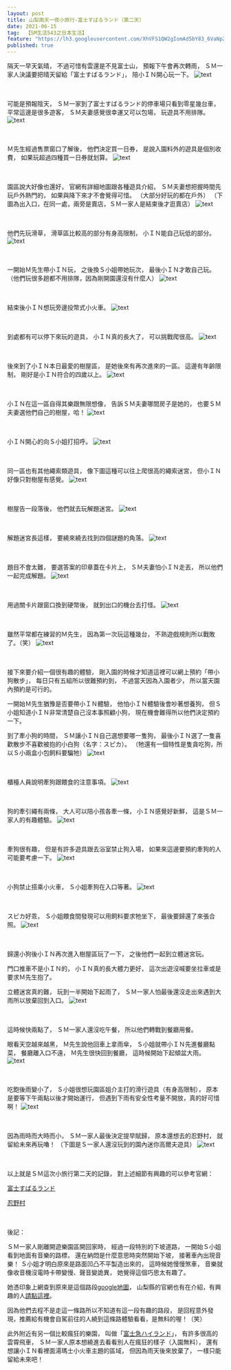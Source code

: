 ```yaml
---
layout: post
title: 山梨兩天一夜小旅行-富士すばるランド（第二天）
date: 2021-06-15
tag:  【SM生活543之日本生活】
feature: "https://lh3.googleusercontent.com/XhVFS1QW2gIomAd5bY83_6VaNpZu6Q-mbKA3zTUDrg1oPvCgjQML97kIs1WcrhdrEurIt6QJE6myjsEh_8Z4YOgw34rOzEBEZVeYDOm7tqlBmnVV4rMzdP2JnHxgvO9tkh-0l5hdOBI=w2400"
published: true
---
```


隔天一早天氣晴，
不過可惜有雲還是不見富士山，
預報下午會再次轉雨，
ＳＭ一家人決議要把晴天留給「富士すばるランド」，
陪小ＩＮ開心玩一下。
![text](https://lh3.googleusercontent.com/-yTvA5_LA4kIhPpFsvqPTXvB8OkOcpopSx4m5kRgQ7Rpd3V3r0v1KAkZajX1cDLia-O9J5cog9mOjIA8CEHpzv6d1L9s-oCRRpCm_qfLTJgjbC2QChqiy4uWenyXS0BdUnBNVI0GR1I=w2400)


<br><br>
可能是預報陰天，
ＳＭ一家到了富士すばるランド的停車場只看到零星幾台車，
平常這邊是很多遊客，
ＳＭ夫妻感覺很幸運又可以包場，
玩遊具不用排隊。
![text](https://lh3.googleusercontent.com/sabz7fCF8fEHMvufT--G2deJIXCvvjoQEvuuRCHI1eVJOevbyEMQWnRgL0rzneY3UyG41QLhKGoOnx52SBY2HIMzrG_F06ggEboeLDyDh4_IHAbMKmrFEgjfrToccZMR1-fdZUSwLMQ=w2400)


<br><br>
Ｍ先生經過售票窗口了解後，
他們決定買一日券，
是說入園料外的遊具是個別收費，
如果玩超過四種買一日券就划算。
![text](https://lh3.googleusercontent.com/d1f-9fkoT78crUeZiZTMIdwOyaJ5IbdKLsQTHLygv6RGL1XAlcCupLA_F2SAtrxasHH7NopOCYMPllgdt2UCQK9C-I4zLtW7To6HnZrxfa-_pePg1EqgbDwN6Q6mZx3bpgIwFV0NXek=w2400)


<br><br>
園區說大好像也還好，
官網有詳細地圖跟各種遊具介紹，
ＳＭ夫妻想把握時間先玩戶外熱門的，
如果與降下來才不會覺得可惜。
（大部分好玩的都在戶外）
（下圖為出入口，在同一處，兩旁是賣店，ＳＭ一家人是結束後才逛賣店）
![text](https://lh3.googleusercontent.com/zDmeEIdfHet7ip_-KVrqEfaGBdKidT6QWyL0XB88Q-issd-B9NtP9bWJWyvgshBqtVrj6ue-S8eiHc5osnjZwlLs3NXY-1WhDn7OGo68HvsUAG6Ueh9UKNhfH8irPFGWvBjyq6bcG58=w2400)


<br><br>
他們先玩滑草，
滑草區比較高的部分有身高限制，
小ＩＮ能自己玩低的部分。
![text](https://lh3.googleusercontent.com/qPEAU0mFlENHJ6DaIILVywj59_4vp8wXtT1AM-u0S5lLmX7fRZdCe5J5pY3a7nuEc04Uy8KgZPu2nzLDZenIMgPixvVANNiF100633CeRpNUQfF_ELmlTb4tt5qLrsSumL9SLpaOew8=w2400)


<br><br>
一開始Ｍ先生帶小ＩＮ玩，
之後換Ｓ小姐帶她玩次，
最後小ＩＮ才敢自己玩。
（他們玩很多趟都不用排隊，因為剛開園還沒有什麼人）
![text](https://lh3.googleusercontent.com/hj3bvqWg0pv807MATPgc1v2uERFuMtkbRO7cZibXm1i35UCbrY8YyXcq2kjGK0UPKR5iy2S-c75JExDixW0qw1LGQeiijsJihq7ctARiGOwOq9x1IarPj2p7nSoBKmt6MpCX8eTfYn8=w2400)


<br><br>
結束後小ＩＮ想玩旁邊投幣式小火車。
![text](https://lh3.googleusercontent.com/RXv2BXd9MOIHdQaY63fvsvg2tBzCt-7WiAojWfuSG_jkUqMOmgORC283BJExI5SRymctwmvEAF_aA7aPmO8-KeYTP2ui0QLUjlFNvdvXerkr0Fq0Z-rPH1UW9-AEFU17dl6Jn-giHXU=w2400)


<br><br>
到處都有可以停下來玩的遊具，
小ＩＮ真的長大了，
可以挑戰爬很高。
![text](https://lh3.googleusercontent.com/7LHeCPtIcfjyQoG-mUPtaycg_IljbeoT7YshyGON99r06ShIiPd5pg4NDi7PmvZWJLZM8tXwW1GJgske3s_LGeCi9WaU5851uEWGtHefj4eZDuf5TUoxwZ90j87w6yVeSq3Z6bwRkis=w2400)


<br><br>
後來到了小ＩＮ本日最愛的樹屋區，
是她後來有再次進來的一區。
這邊有年齡限制，
剛好是小ＩＮ符合的四歲以上。
![text](https://lh3.googleusercontent.com/5Z4BJ4QnrPgIcBhvqoXQ8niuheu1TWsDZ8urHkeNCmbQMg0UaVzeHRFcEVAHovoIfluz4qTuhjSpkYFUWaQj2db4Uibpg6zR6PrsL8NsxiSE4d8hfpE1JY7nuWaLf8mFcikTzB6vKKc=w2400)

<br><br>
小ＩＮ在這一區自得其樂跟無限想像，
告訴ＳＭ夫妻哪間房子是她的，
也要ＳＭ夫妻選他們自己的樹屋，哈！
![text](https://lh3.googleusercontent.com/XhVFS1QW2gIomAd5bY83_6VaNpZu6Q-mbKA3zTUDrg1oPvCgjQML97kIs1WcrhdrEurIt6QJE6myjsEh_8Z4YOgw34rOzEBEZVeYDOm7tqlBmnVV4rMzdP2JnHxgvO9tkh-0l5hdOBI=w2400)


<br><br>
小ＩＮ開心的向Ｓ小姐打招呼。
![text](https://lh3.googleusercontent.com/OzxYJFSL_vvXGfsVD_rSb0cX9-DrFP2cVypReg3FiMMylC57KZPHMz6ps2B6Xs9UigoaA04rsYRCj0o7SnkoKztr6NRJNOCWxoSgfBGErTdsQMCmGs1stuDUEp3O3f4C-mdtP3iq1MM=w2400)


<br><br>
同一區也有其他繩索類遊具，
像下圖這種可以往上爬很高的繩索迷宮，
但小ＩＮ好像只對樹屋有感覺。
![text](https://lh3.googleusercontent.com/loRK5jl7SgeWRJ57hIij3TRHj5_foD_wV4RYmV1doh02DeP7N_LakbmQ8XyCClnRl4ZIdvIwYoSbs19zIMqZLim9CHjwpy5169QiXO0gWCM7gatKMLYxp7fGTP2jzzIQMvUQ9yPPp-E=w2400)


<br><br>
樹屋告一段落後，
他們就去玩解題迷宮。
![text](https://lh3.googleusercontent.com/R_PGaVcIYSpiN-Jr3CPzmAKKhHxLC8qUxI4gzN7mimlGj4wSoJ7DOLRolv2zFJdWiQHtmWY03bFfgO_Ccz1AlWU10G06awSOK540Cg9XdYXhvu8EVJT6R0SjdQBeOnBx1lV2B-rQcj8=w2400)


<br><br>
解題迷宮長這樣，
要繞來繞去找到四個謎題的角落。
![text](https://lh3.googleusercontent.com/bhGnnFoh6oFub2bNtBtn4U1hnlQy2RpLtcaVQaaq6P6aGEdtkRjKYEByTrv9Ykv8Zr2vVD_xOp7avkR3qTMtnHigxK4-dQLeOk4vnhAd-oDdHTC67hOZppxRcckpYuMUkotvpjxffSY=w2400)


<br><br>
題目不會太難，
要選答案的印章蓋在卡片上，
ＳＭ夫妻怕小ＩＮ走丟，
所以他們一起完成解題。
![text](https://lh3.googleusercontent.com/UIq3YuZTPMBIscOFc49VK2xjJlMjtyCDwdw1_8MF4yJ3EcJPF_TaKqgk4xe7n1VzIdfJ0jnDOerjM8QHNkElrDoEHWcAD9tkncTxr4jraePRqkWGyHyI4zayCHFNf44M4WJPNGJaDVE=w2400)


<br><br>
用過關卡片跟窗口換到硬幣後，
就到出口的機台去打怪。
![text](https://lh3.googleusercontent.com/MzZob_Mh1MuzaHMgiCoW4Jz4GfiW1VzbM79T1Q33mIVryUe-MTQK8-vO-qtUVaJSiHHiH7U6ZV15MK4TlLPq22nx5iBQMDkO_8atUiLK31GJtxGKCFirj9KKhe3wCzS_OikIHgaiWLY=w2400)


<br><br>
雖然平常都在練習的Ｍ先生，
因為第一次玩這種幾台，
不熟遊戲規則所以戰敗了。（笑）
![text](https://lh3.googleusercontent.com/5RmaI3SPbtHBscqS9S7E3W4SwARtbNCjkK0yfpkSn3vPqVJ6dqB1r5HwCMG2kNCs49aWtNeGdeceGOB7AyAcSqjcQ6YwP-D8Q7GelGKA8LGltOJc0wcCgxxvq36-XCWsjrVlP9pbE20=w2400)


<br><br>
接下來要介紹一個很有趣的體驗，
剛入園的時候才知道這裡可以網上預約「帶小狗散步」，
每日只有五組所以很難預約到，
不過當天因為入園者少，
所以當天園內預約是可行的。

一開始Ｍ先生猶豫是否要帶小ＩＮ體驗，
他怕小ＩＮ體驗後會吵著想養狗，
但Ｓ小姐知道小ＩＮ非常清楚自己沒本事照顧小狗，
現在機會難得所以他們決定預約一下。

到了牽小狗的時間，
ＳＭ讓小ＩＮ自己選想要哪一隻狗，
最後小ＩＮ選了一隻喜歡散步不喜歡被抱的小白狗（名字：スピカ）。
（牠還有一個特性是隻貪吃狗，所以Ｓ小兩盒小包飼料要騙牠）
![text](https://lh3.googleusercontent.com/eR46i0dQ5_lR-A8iOT3b-wf4skt_7wPpD_o14MkAqMNS31M5oP2X3QL5yMv8ELH0ATvuf2gm8sDgupUkGzwdcQXokvFTAcTdIhd5ul2xK2f1Q-0F6SGv5P6fbMTTQ7LGPWF75loQp-s=w2400)


<br><br>
櫃檯人員說明牽狗跟餵食的注意事項。
![text](https://lh3.googleusercontent.com/pdC0u-ESc21JiGdaNcRQuVjXgKlgK5hqnahJ99WuvxwvmtVK_NFAl9cAcRsHfC_qUPRQrx7e29kYo3ZYbIpXhcmP6CFb2Jh3c1OfYf8IAclZLloD_pkOp-B_tWDHb01DZfoWpD2Zi3o=w2400)


<br><br>
狗的牽引繩有兩條，
大人可以陪小孩各牽一條，
小ＩＮ感覺好新鮮，
這是ＳＭ一家人的有趣體驗。
![text](https://lh3.googleusercontent.com/t8AH1_tU5Ftz7IFM5wGdF0HzxPirrlq474m5-sAt7N1BffZeehSYYWDeUldjGR7Dmi8QoSD13ZdgKadXyY2TNi8dKTLb0snfSFTBSiKPjOTZIi0vLtxgAPTknHbIAoSuJWMhair4aco=w2400)


<br><br>
牽狗很有趣，
但是有許多遊具跟去浴室禁止狗入場，
如果來這邊要預約牽狗的人可能要考慮一下。
![text](https://lh3.googleusercontent.com/9G9hPRYoRzKUwVpCZbQm4EGWwOtCxT0UfKpnwJtFxV5uKF14LQerwJp_QY2O19us5fN4sHmwypppXxz8V5ijoWcE1LcVnB0ioRy0GEpGO-E9GGzKeyGrLel2iy8mS80Ti5gB8DKhfyA=w2400)


<br><br>
小狗禁止搭乘小火車，
Ｓ小姐牽狗在入口等著。
![text](https://lh3.googleusercontent.com/mUf_2cuJDqDPZCvVkWl-lHNZIVivyS2-I57O89A2P4OljI4ugToJVb5RHngMXRsLmNXUIWVAu1a_LOYqoszOoVkbXgUDgxDJtqCqkADLNCzFd2Li0n9dOlATvDpR1BAwLBoFr3zlqN8=w2400)


<br><br>
スピカ好乖，
Ｓ小姐餵食間發現可以用飼料要求牠坐下，
最後要歸還了來張合照。
![text](https://lh3.googleusercontent.com/oGqffXMcnLAA41kYxtLSN80rsc8u92UdAS6OPVGP8eCwDfieS6IQOy_ZM-zBkNy0yLt8ZXBFmtA68SLKxSBWkGHDz0O63W9Z6rZelitRr7PHVUYWgvzlrLOFgyPTjEn26_JkoQdXsJ4=w2400)


<br><br>
歸還小狗後小ＩＮ再次進入樹屋區玩了一下，
之後他們一起到立體迷宮玩。

門口推車不是小ＩＮ的，
小ＩＮ真的長大體力更好，
這次出遊沒喊要坐拉車或是要求Ｍ先生抱了。

立體迷宮真的難，
玩到一半開始下起雨了，
ＳＭ一家人怕最後還沒走出來遇到大雨所以放棄回到入口。
![text](https://lh3.googleusercontent.com/gEmVlx-7F47D-I6qjoT2gkssAfArvxumnbc0-xUb2f3MKk4ammMcbejUTs-Qa2mLUH-L8uhhw5dR6CHX4JP8WVF9RdruV7U66vd9hNB4yLwuIvx4vOgy6UPbQ6ialgJAfH0NMLnoJ74=w2400)


<br><br>
這時候快兩點了，
ＳＭ一家人還沒吃午餐，
所以他們轉戰到餐廳用餐。

眼看天空越來越黑，
Ｍ先生說他回車上拿雨傘，
Ｓ小姐就帶小ＩＮ先進餐廳點菜，
餐廳離入口不遠，
Ｍ先生很快回到餐廳，
這時候開始下起傾盆大雨。
![text](https://lh3.googleusercontent.com/eUT_4WTKXjvZ2cakx9tAsi3Q_ILtNh0_yfVyCFoZANaVaMXqr2vDgdirxrq2nEDOtS6qkYCYSbDmyyjKRXFqEjF9epdjdqEQp8zFWii32Hw-7uXmmBJbETz29_R60J65XJLPbG85M50=w2400)


<br><br>
吃飽後雨變小了，
Ｓ小姐很想玩園區姐介主打的滑行遊具（有身高限制），
原本是要等下午兩點以後才開始運行，
但遇到下雨有安全性考量不開放，真的好可惜啊！
![text](https://lh3.googleusercontent.com/k0G-_VxSPU3lQBn4IGleMBgfjrkQzpQYPW_4Dg8zrxBdUA-YS0om7LdV3lgZH-EXO66qCCYFZ5ymeXMTim-nCgMb2h2UYZ1dpUcWNVeuMsLZJkyV_L0WWikC2KVB45CRrf-xp7HYdK0=w2400)


<br><br>
因為雨時而大時而小，
ＳＭ一家人最後決定提早賦歸，
原本還想去的忍野村，
就留給未來再玩嚕！
（下圖是Ｓ一家人還沒玩到的園內迷你高爾夫遊具）
![text](https://lh3.googleusercontent.com/slE4aMPrYSEqYGvwjTMT7MlWZRF3Gt0dvlRYHs4YnK70y7_LPoE-G378p3Ufc62rnT9Qi9XatOR7HFObqOnPJbJcGgXUorEtoBDIWBUJh72WGZyKmRUcR_r9J_fk7uknxqEIqvhfN58=w2400)

<br><br>
以上就是ＳＭ這次小旅行第二天的記錄，
對上述細節有興趣的可以參考官網：

[富士すばるランド](https://www.subaruland.jp/)

[忍野村](https://goo.gl/maps/FbmqPd2T2Q9hkQY86)


<br><br>
後記：

ＳＭ一家人剛離開遊樂園區開回家時，
經過一段特別的下坡道路，
一開始Ｓ小姐看到地面有音樂的路標，
還在納悶是什麼意思時突然開始下坡，
接著車內出現音樂！
Ｓ小姐才明白原來是路面凹凸不平製造出來的，
這時候她慢慢煞車，
音樂就像收音機沒電時卡帶變慢、聲音變詭異，
她覺得這個巧思太有趣了。

她憑印象上網查到原來是這個路段[google地圖](https://goo.gl/maps/qU5V2oDtFBnhSg4M7)，
山梨縣的官網也有在介紹，有興趣的人[請點這裡](https://www.pref.yamanashi.jp/ysd-kensetsu/doroiji/melody_point.html)。

因為他們去程不是走這一條路所以不知道有這一段有趣的路段，
是回程意外發現，推薦給有機會自駕前往的人繞到這條路體驗看看，是無料的喔！（笑）

此外附近有另一個比較瘋狂的樂園，
叫做「[富士急ハイランド](https://www.fujiq.jp/zh-CHS)」，
有許多很高的雲霄飛車，
ＳＭ一家人原本想繞進去看看別人在瘋狂的樣子（入園無料），
還有想讓小ＩＮ看裡面湯瑪士小火車主題的區域，
但因為雨天後來放棄了，
一樣只能留給未來吧！
